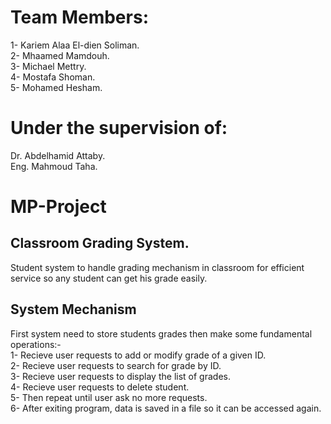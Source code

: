# Team Members:
  1- Kariem Alaa El-dien Soliman.\
  2- Mhaamed Mamdouh.\
  3- Michael Mettry.\
  4- Mostafa Shoman.\
  5- Mohamed Hesham.

# Under the supervision of:
  Dr. Abdelhamid Attaby.\
  Eng. Mahmoud Taha.

# MP-Project
## Classroom Grading System.
Student system to handle grading mechanism in classroom for efficient service 
so any student can get his grade easily.

## System Mechanism
First system need to store students grades then make some fundamental operations:- \
1- Recieve user requests to add or modify grade of a given ID. \
2- Recieve user requests to search for grade by ID. \
3- Recieve user requests to display the list of grades.\
4- Recieve user requests to delete student.\
5- Then repeat until user ask no more requests.\
6- After exiting program, data is saved in a file so it can be accessed again.
    
